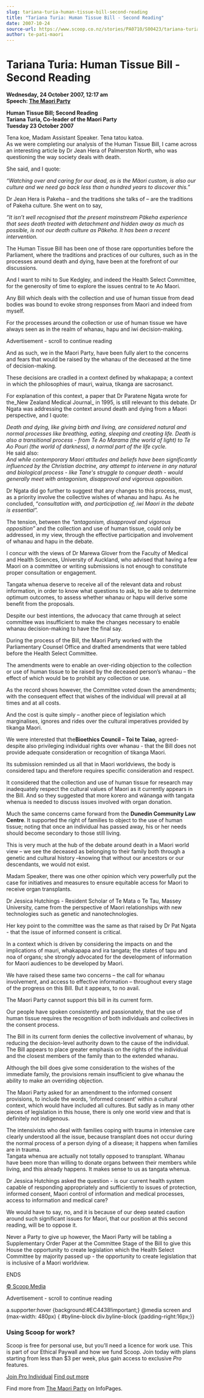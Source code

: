 ```yaml
---
slug: tariana-turia-human-tissue-bill-second-reading
title: "Tariana Turia: Human Tissue Bill - Second Reading"
date: 2007-10-24
source-url: https://www.scoop.co.nz/stories/PA0710/S00423/tariana-turia-human-tissue-bill-second-reading.htm
author: te-pati-maori
---
```

Tariana Turia: Human Tissue Bill - Second Reading
=================================================

**Wednesday, 24 October 2007, 12:17 am**  
**Speech: [The Maori Party](https://info.scoop.co.nz/The_Maori_Party)**

**Human Tissue Bill; Second Reading**  
**Tariana Turia, Co-leader of the Maori Party**  
**Tuesday 23 October 2007**

Tena koe, Madam Assistant Speaker. Tena tatou katoa.  
As we were completing our analysis of the Human Tissue Bill, I came across an interesting article by Dr Jean Hera of Palmerston North, who was questioning the way society deals with death.

She said, and I quote:

_“Watching over and caring for our dead, as is the Mäori custom, is also our culture and we need go back less than a hundred years to discover this.”_

Dr Jean Hera is Pakeha – and the traditions she talks of – are the traditions of Pakeha culture. She went on to say,

_“It isn’t well recognised that the present mainstream Päkeha experience that sees death treated with detachment and hidden away as much as possible, is not our death culture as Päkeha. It has been a recent intervention._

The Human Tissue Bill has been one of those rare opportunities before the Parliament, where the traditions and practices of our cultures, such as in the processes around death and dying, have been at the forefront of our discussions.

And I want to mihi to Sue Kedgley, and indeed the Health Select Committee, for the generosity of time to explore the issues central to te Ao Maori.

Any Bill which deals with the collection and use of human tissue from dead bodies was bound to evoke strong responses from Maori and indeed from myself.

For the processes around the collection or use of human tissue we have always seen as in the realm of whanau, hapu and iwi decision-making.

Advertisement - scroll to continue reading





And as such, we in the Maori Party, have been fully alert to the concerns and fears that would be raised by the whanau of the deceased at the time of decision-making.

These decisions are cradled in a context defined by whakapapa; a context in which the philosophies of mauri, wairua, tikanga are sacrosanct.

For explanation of this context, a paper that Dr Paratene Ngata wrote for the_New Zealand Medical Journal_ in 1995, is still relevant to this debate. Dr Ngata was addressing the context around death and dying from a Maori perspective, and I quote:

_Death and dying, like giving birth and living, are considered natural and normal processes like breathing, eating, sleeping and creating life. Death is also a transitional process - from Te Ao Marama (the world of light) to Te Ao Pouri (the world of darkness), a normal part of the life cycle._  
He said also:  
_And while contemporary Maori attitudes and beliefs have been significantly influenced by the Christian doctrine, any attempt to intervene in any natural and biological process - like Tane's struggle to conquer death - would generally meet with antagonism, disapproval and vigorous opposition._

Dr Ngata did go further to suggest that any changes to this process, must, as a priority involve the collective wishes of whanau and hapu. As he concluded, “_consultation with, and participation of, iwi Maori in the debate is essential”._

The tension, between the _“antagonism, disapproval and vigorous opposition”_ and the collection and use of human tissue, could only be addressed, in my view, through the effective participation and involvement of whanau and hapu in the debate.

I concur with the views of Dr Marewa Glover from the Faculty of Medical and Health Sciences, University of Auckland, who advised that having a few Maori on a committee or writing submissions is not enough to constitute proper consultation or engagement.

Tangata whenua deserve to receive all of the relevant data and robust information, in order to know what questions to ask, to be able to determine optimum outcomes, to assess whether whanau or hapu will derive some benefit from the proposals.

Despite our best intentions, the advocacy that came through at select committee was insufficient to make the changes necessary to enable whanau decision-making to have the final say.

During the process of the Bill, the Maori Party worked with the Parliamentary Counsel Office and drafted amendments that were tabled before the Health Select Committee.

The amendments were to enable an over-riding objection to the collection or use of human tissue to be raised by the deceased person’s whanau – the effect of which would be to prohibit any collection or use.

As the record shows however, the Committee voted down the amendments; with the consequent effect that wishes of the individual will prevail at all times and at all costs.

And the cost is quite simply – another piece of legislation which marginalises, ignores and rides over the cultural imperatives provided by tikanga Maori.

We were interested that the**Bioethics Council – Toi te Taiao,** agreed- despite also privileging individual rights over whanau - that the Bill does not provide adequate consideration or recognition of tikanga Maori.

Its submission reminded us all that in Maori worldviews, the body is considered tapu and therefore requires specific consideration and respect.

It considered that the collection and use of human tissue for research may inadequately respect the cultural values of Maori as it currently appears in the Bill. And so they suggested that more korero and wänanga with tangata whenua is needed to discuss issues involved with organ donation.

Much the same concerns came forward from the **Dunedin Community Law Centre**. It supported the right of families to object to the use of human tissue; noting that once an individual has passed away, his or her needs should become secondary to those still living.

This is very much at the hub of the debate around death in a Maori world view – we see the deceased as belonging to their family both through a genetic and cultural history –knowing that without our ancestors or our descendants, we would not exist.

Madam Speaker, there was one other opinion which very powerfully put the case for initiatives and measures to ensure equitable access for Maori to receive organ transplants.

Dr Jessica Hutchings - Resident Scholar of Te Mata o Te Tau, Massey University, came from the perspective of Maori relationships with new technologies such as genetic and nanotechnologies.

Her key point to the committee was the same as that raised by Dr Pat Ngata - that the issue of informed consent is critical.

In a context which is driven by considering the impacts on and the implications of mauri, whakapapa and ira tangata; the states of tapu and noa of organs; she strongly advocated for the development of information for Maori audiences to be developed by Maori.

We have raised these same two concerns – the call for whanau involvement, and access to effective information – throughout every stage of the progress on this Bill. But it appears, to no avail.

The Maori Party cannot support this bill in its current form.

Our people have spoken consistently and passionately, that the use of human tissue requires the recognition of both individuals and collectives in the consent process.

The Bill in its current form denies the collective involvement of whanau, by reducing the decision-level authority down to the cause of the individual. The Bill appears to place greater emphasis on the rights of the individual and the closest members of the family than to the extended whanau.

Although the bill does give some consideration to the wishes of the immediate family, the provisions remain insufficient to give whanau the ability to make an overriding objection.

The Maori Party asked for an amendment to the informed consent provisions, to include the words, ‘informed consent’ within a cultural context, which would have included all cultures. But sadly as in many other pieces of legislation in this house, there is only one world view and that is definitely not indigenous.

The intensivists who deal with families coping with trauma in intensive care clearly understood all the issue, because transplant does not occur during the normal process of a person dying of a disease; it happens when families are in trauma.  
Tangata whenua are actually not totally opposed to transplant. Whanau have been more than willing to donate organs between their members while living, and this already happens. It makes sense to us as tangata whenua.

Dr Jessica Hutchings asked the question - is our current health system capable of responding appropriately and sufficiently to issues of protection, informed consent, Maori control of information and medical processes, access to information and medical care?

We would have to say, no, and it is because of our deep seated caution around such significant issues for Maori, that our position at this second reading, will be to oppose it.

Never a Party to give up however, the Maori Party will be tabling a Supplementary Order Paper at the Committee Stage of the Bill to give this House the opportunity to create legislation which the Health Select Committee by majority passed up - the opportunity to create legislation that is inclusive of a Maori worldview.

ENDS

[© Scoop Media](http://www.scoop.co.nz/about/terms.html)  

Advertisement - scroll to continue reading



a.supporter:hover {background:#EC4438!important;} @media screen and (max-width: 480px) { #byline-block div.byline-block {padding-right:16px;}}

### Using Scoop for work?

Scoop is free for personal use, but you’ll need a licence for work use. This is part of our Ethical Paywall and how we fund Scoop. Join today with plans starting from less than $3 per week, plus gain access to exclusive _Pro_ features.  
  
[Join Pro Individual](https://pro.scoop.co.nz/Individual/?from=ProIn24) [Find out more](https://pro.scoop.co.nz/using-scoop-for-work/?from=ProIn24)

Find more from [The Maori Party](https://info.scoop.co.nz/The_Maori_Party) on InfoPages.
